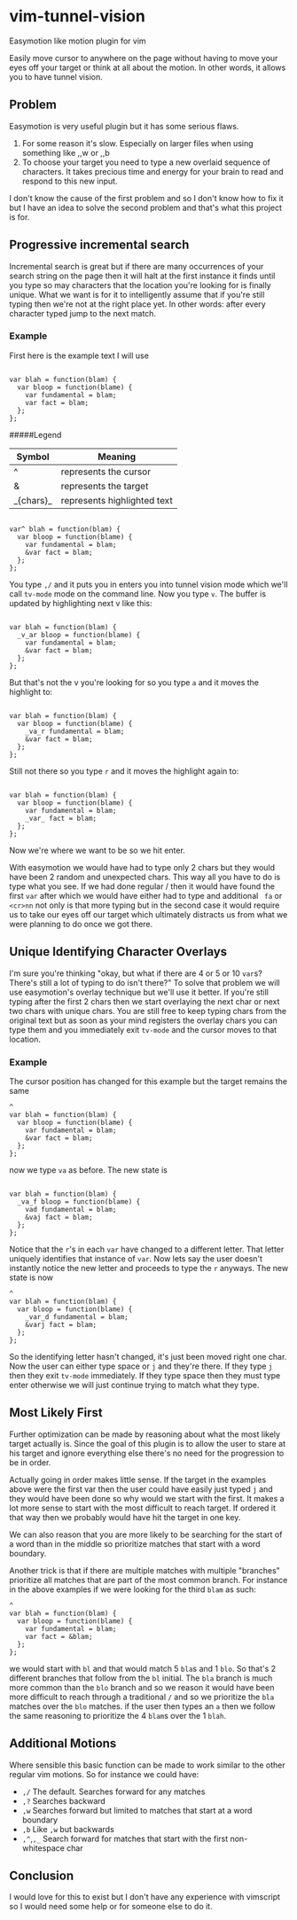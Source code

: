 # vim-tunnel-vision

Easymotion like motion plugin for vim

Easily move cursor to anywhere on the page without having to move your eyes off
your target or think at all about the motion.  In other words, it allows you to
have tunnel vision. 

## Problem

Easymotion is very useful plugin but it has some serious flaws.  

1. For some reason it's slow.  Especially on larger files when using something
like ,,w or ,,b 
2. To choose your target you need to type a new overlaid
sequence of characters.  It takes precious time and energy for your brain to
read and respond to this new input.

I don't know the cause of the first problem and so I don't know how to fix it
but I have an idea to solve the second problem and that's what this project is
for.

## Progressive incremental search

Incremental search is great but if there are many occurrences of your search
string on the page then it will halt at the first instance it finds until you
type so may characters that the location you're looking for is finally unique.
What we want is for it to intelligently assume that if you're still typing then
we're not at the right place yet.  In other words: after every character typed
jump to the next match.

### Example

First here is the example text I will use
```

var blah = function(blam) {
  var bloop = function(blame) {
    var fundamental = blam;
    var fact = blam;
  };
};
```

#####Legend 

| Symbol      | Meaning                     |
| -           | -                           |
| ^           | represents the cursor       |
| &           | represents the target       |
| \_{chars}\_ | represents highlighted text |

```

var^ blah = function(blam) {
  var bloop = function(blame) {
    var fundamental = blam;
    &var fact = blam;
  };
};
```

You type `,/` and it puts you in enters you into tunnel vision mode which we'll call `tv-mode` mode on the
command line.  Now you type `v`.  The buffer is updated by highlighting next
v like this:
```

var blah = function(blam) {
  _v_ar bloop = function(blame) {
    var fundamental = blam;
    &var fact = blam;
  };
};
```

But that's not the v you're looking for so you type `a` and it moves the
highlight to:
```

var blah = function(blam) {
  var bloop = function(blame) {
    _va_r fundamental = blam;
    &var fact = blam;
  };
};
```

Still not there so you type `r` and it moves the highlight again to:
```

var blah = function(blam) {
  var bloop = function(blame) {
    var fundamental = blam;
    _var_ fact = blam;
  };
};
```

Now we're where we want to be so we hit enter.

With easymotion we would have had to type only 2 chars but they would have been
2 random and unexpected chars.  This way all you have to do is type what you
see.  If we had done regular /<pattern> then it would have found the first
`var` after which we would have either had to type and additional ` fa` or
`<cr>nn` not only is that more typing but in the second case it would require
us to take our eyes off our target which ultimately distracts us from what we
were planning to do once we got there.

## Unique Identifying Character Overlays

I'm sure you're thinking "okay, but what if there are 4 or 5 or 10 `var`s?
There's still a lot of typing to do isn't there?" To solve that problem we will
use easymotion's overlay technique but we'll use it better.  If you're still typing
after the first 2 chars then we start overlaying the next char or next two
chars with unique chars.  You are still free to keep typing chars from the
original text but as soon as your mind registers the overlay chars you can type
them and you immediately exit `tv-mode` and the cursor moves to that
location.

### Example

The cursor position has changed for this example but the target remains the same
```
^
var blah = function(blam) {
  var bloop = function(blame) {
    var fundamental = blam;
    &var fact = blam;
  };
};
```
now we type `va` as before.  The new state is 
```

var blah = function(blam) {
  _va_f bloop = function(blame) {
    vad fundamental = blam;
    &vaj fact = blam;
  };
};
```
Notice that the `r`'s in each `var` have changed to a different letter.  That
letter uniquely identifies that instance of `var`.  Now lets say the user
doesn't instantly notice the new letter and proceeds to type the `r` anyways.
The new state is now

```
^
var blah = function(blam) {
  var bloop = function(blame) {
    _var_d fundamental = blam;
    &varj fact = blam;
  };
};
```
So the identifying letter hasn't changed, it's just been moved right one char.
Now the user can either type space or `j` and they're there.  If they type `j`
then they exit `tv-mode` immediately.  If they type space then they must type
enter otherwise we will just continue trying to match what they type.

## Most Likely First

Further optimization can be made by reasoning about what the most likely target
actually is.  Since the goal of this plugin is to allow the user to stare at
his target and ignore everything else there's no need for the progression to be
in order. 

Actually going in order makes little sense.  If the target in the examples
above were the first var then the user could have easily just typed `j` and
they would have been done so why would we start with the first.  It makes a lot
more sense to start with the most difficult to reach target.  If ordered it
that way then we probably would have hit the target in one key. 

We can also reason that you are more likely to be searching for the start of
a word than in the middle so prioritize matches that start with a word
boundary.

Another trick is that if there are multiple matches with multiple "branches"
prioritize all matches that are part of the most common branch.  For instance
in the above examples if we were looking for the third `blam` as such:
```
^
var blah = function(blam) {
  var bloop = function(blame) {
    var fundamental = blam;
    var fact = &blam;
  };
};
```
we would start with `bl` and that would match 5 `bla`s and 1 `blo`.  So that's
2 different branches that follow from the `bl` initial.  The `bla` branch is
much more common than the `blo` branch and so we reason it would have been more
difficult to reach through a traditional `/` and so we prioritize the `bla`
matches over the `blo` matches. if the user then types an `a` then we follow
the same reasoning to prioritize the 4 `blam`s over the 1 `blah`.


## Additional Motions

Where sensible this basic function can be made to work similar to the other regular vim motions.  So for instance we could have: 

* `,/` The default. Searches forward for any matches
* `,?` Searches backward
* `,w` Searches forward but limited to matches that start at a word boundary
* `,b` Like `,w` but backwards
* `,^`,`,_` Search forward for matches that start with the first non-whitespace char

## Conclusion

I would love for this to exist but I don't have any experience with vimscript
so I would need some help or for someone else to do it.
